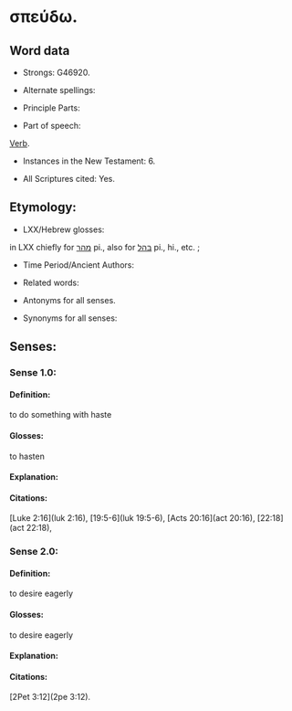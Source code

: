 # σπεύδω. 

<!-- Status: S2=NeedsReview -->
<!-- Lexica used for edits: BDAG LN FFM BN LSJM MM   -->

## Word data

* Strongs: G46920.

* Alternate spellings:



* Principle Parts: 


* Part of speech: 

[Verb](http://ugg.readthedocs.io/en/latest/verb.html).

* Instances in the New Testament: 6.

* All Scriptures cited: Yes.

## Etymology: 


* LXX/Hebrew glosses: 

in LXX chiefly for [מהר](//en-uhl/H4116) pi., also for [בּהל](//en-uhl/H0926) pi., hi., etc. ;

* Time Period/Ancient Authors: 


* Related words: 

* Antonyms for all senses.

* Synonyms for all senses: 


## Senses: 

### Sense  1.0: 

#### Definition: 

to do something with haste

#### Glosses: 

to hasten

#### Explanation: 


#### Citations: 

[Luke 2:16](luk 2:16), [19:5-6](luk 19:5-6), [Acts 20:16](act 20:16), [22:18](act 22:18), 


### Sense  2.0: 

#### Definition: 

to desire eagerly

#### Glosses: 

to desire eagerly

#### Explanation: 


#### Citations: 

[2Pet 3:12](2pe 3:12).
